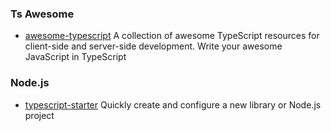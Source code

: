 ### Ts Awesome

* [awesome-typescript](https://github.com/dzharii/awesome-typescript) A collection of awesome TypeScript resources for client-side and server-side development. Write your awesome JavaScript in TypeScript

### 

### Node.js

* [typescript-starter](https://github.com/bitjson/typescript-starter) Quickly create and configure a new library or Node.js project



